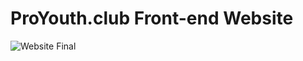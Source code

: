 # ProYouth.club Front-end Website

![Website Final](https://user-images.githubusercontent.com/90335449/219957378-ca4ea9d3-94e2-4d24-8a9b-2ac6e92cf260.png)
